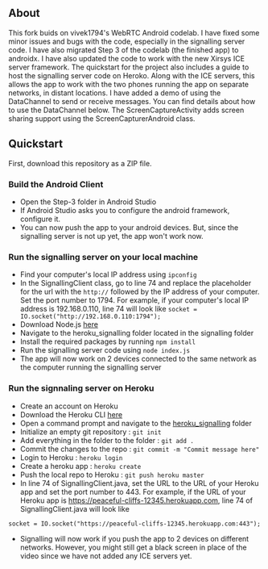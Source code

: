 ## About
This fork buids on vivek1794's WebRTC Android codelab. I have fixed some minor issues and bugs with the code, especially in the signalling server code. I have also migrated Step 3 of the codelab (the finished app) to androidx. I have also updated the code to work with the new Xirsys ICE server framework. The quickstart for the project also includes a guide to host the signalling server code on Heroko. Along with the ICE servers, this allows the app to work with the two phones running the app on separate networks, in distant locations. I have added a demo of using the DataChannel to send or receive messages. You can find details about how to use the DataChannel below. The ScreenCaptureActivity adds screen sharing support using the ScreenCapturerAndroid class.



## Quickstart
First, download this repository as a ZIP file.
### Build the Android Client

* Open the Step-3 folder in Android Studio
* If Android Studio asks you to configure the android framework, configure it.
* You can now push the app to your android devices. But, since the signalling server is not up yet, the app won't work now.
### Run the signalling server on your local machine
- Find your computer's local IP address using `ipconfig`
- In the SignallingClient class, go to line 74 and replace the placeholder for the url with the `http://` followed by the IP address of your computer. Set the port number to 1794. For example, if your computer's local IP address is 192.168.0.110, line 74 will look like
```socket = IO.socket("http://192.168.0.110:1794");```
- Download Node.js [here](https://nodejs.org/en/download)
- Navigate to the heroku_signalling folder located in the signalling folder
- Install the required packages by running `npm install`
- Run the signalling server code using `node index.js`
- The app will now work on 2 devices connected to the same network as the computer running the signalling server
### Run the signnaling server on Heroku
- Create an account on Heroku
- Download the Heroku CLI [here](https://devcenter.heroku.com/articles/heroku-cli#download-and-install)
- Open a command prompt and navigate to the [heroku_signalling](./signalling/heroku_signalling) folder
- Initialize an empty git repository : `git init`
- Add everything in the folder to the folder : `git add .`
- Commit the changes to the repo : `git commit -m "Commit message here"`
- Login to Heroku : `heroku login`
- Create a heroku app : `heroku create`
- Push the local repo to Heroku : `git push heroku master`
- In line 74 of SignallingClient.java, set the URL to the URL of your Heroku app and set the port number to 443. For example, if the URL of your Heroku app is https://peaceful-cliffs-12345.herokuapp.com, line 74 of SignallingClient.java will look like 
```
socket = IO.socket("https://peaceful-cliffs-12345.herokuapp.com:443");
```
- Signalling will now work if you push the app to 2 devices on different networks. However, you might still get a black screen in place of the video since we have not added any ICE servers yet.
 
